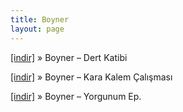 ```yaml
---
title: Boyner
layout: page
---
```


<a href="https://cloud.mail.ru/public/f076a7e01fb8/Boyner%20-%20Dert%20Katibi" target="_blank">[indir]</a>  »  Boyner &#8211; Dert Katibi

<a href="https://cloud.mail.ru/public/c88ba7fceb28/Boyner%20-%20Kara%20Kalem%20Calismasi" target="_blank">[indir]</a>  »  Boyner &#8211; Kara Kalem Çalışması

<a href="https://cloud.mail.ru/public/0b778067b061/Boyner%20-%20Yorgunum%20E.P" target="_blank">[indir]</a>  »  Boyner &#8211; Yorgunum Ep.